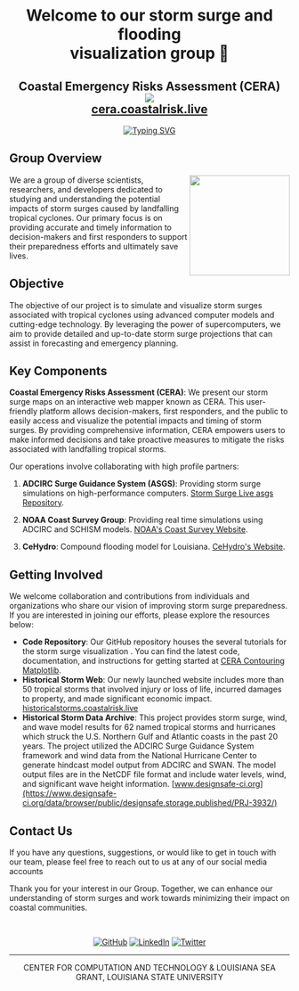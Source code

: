 
<h1 align="center">
Welcome to our storm surge and flooding <br/>
visualization group 👋
</h1>
</h2>
<h2 align="center">
		Coastal Emergency Risks Assessment (CERA) <br/>
		<img src="https://i.imgur.com/zwjZCkt.png">  <br/> <a href="https://cera.coastalrisk.live/">cera.coastalrisk.live</a>
</h2>
<p align="center">
  <a href="https://git.io/typing-svg"><img src="https://readme-typing-svg.demolab.com?font=Fira+Code&size=25&duration=4000&pause=1000&color=42BBE6&background=42BBE600&multiline=true&width=435&height=100-&lines=VISUALIZE%3A+the+numbers.;ASSESS%3A+the+situation.;DECIDE%3A+the+next+move." alt="Typing SVG" /></a>
</p>

## Group Overview
<picture> <img align="right" src="https://github.com/7oSkaaa/7oSkaaa/blob/main/Images/Right_Side.gif?raw=true" width = 180px></picture>
We are a group of diverse scientists, researchers, and developers dedicated to studying and understanding the potential impacts of storm surges caused by landfalling tropical cyclones. Our primary focus is on providing accurate and timely information to decision-makers and first responders to support their preparedness efforts and ultimately save lives.

   
## Objective

The objective of our project is to simulate and visualize storm surges associated with tropical cyclones using advanced computer models and cutting-edge technology. By leveraging the power of supercomputers, we aim to provide detailed and up-to-date storm surge projections that can assist in forecasting and emergency planning.

## Key Components

**Coastal Emergency Risks Assessment (CERA)**: We present our storm surge maps on an interactive web mapper known as CERA. This user-friendly platform allows decision-makers, first responders, and the public to easily access and visualize the potential impacts and timing of storm surges. By providing comprehensive information, CERA empowers users to make informed decisions and take proactive measures to mitigate the risks associated with landfalling tropical storms.

Our operations involve collaborating  with high profile partners:

1. **ADCIRC Surge Guidance System (ASGS)**: Providing storm surge simulations on high-performance computers. [Storm Surge Live asgs Repository](https://github.com/StormSurgeLive/asgs).

2. **NOAA Coast Survey Group**: Providing real time simulations using ADCIRC and  SCHISM models. [NOAA's Coast Survey Website](https://nauticalcharts.noaa.gov/).

3. **CeHydro**: Compound flooding model for Louisiana. [CeHydro's Website](http://www.cehydro.com/).
## Getting Involved

We welcome collaboration and contributions from individuals and organizations who share our vision of improving storm surge preparedness. If you are interested in joining our efforts, please explore the resources below:

- **Code Repository**: Our GitHub repository houses the several tutorials for the storm surge visualization . You can find the latest code, documentation, and instructions for getting started at [CERA Contouring Matplotlib](https://github.com/CERA-GROUP/CERA_Contouring_Matplotlib).
- **Historical Storm Web**: Our newly launched website includes more than 50 tropical storms that involved injury or loss of life, incurred damages to property, and made significant economic impact. [historicalstorms.coastalrisk.live](https://historicalstorms.coastalrisk.live/)
- **Historical Storm Data Archive**: This project provides storm surge, wind, and wave model results for 62 named tropical storms and hurricanes which struck the U.S. Northern Gulf and Atlantic coasts in the past 20 years. The project utilized the ADCIRC Surge Guidance System framework and wind data from the National Hurricane Center to generate hindcast model output from ADCIRC and SWAN. The model output files are in the NetCDF file format and include water levels, wind, and significant wave height information. [www.designsafe-ci.org](https://www.designsafe-ci.org/data/browser/public/designsafe.storage.published/PRJ-3932/)

## Contact Us

If you have any questions, suggestions, or would like to get in touch with our team, please feel free to reach out to us at  any of our social media accounts

Thank you for your interest in our Group. Together, we can enhance our understanding of storm surges and work towards minimizing their impact on coastal communities.

<br>
<p align="center">
	<a href="https://github.com/CERA-GROUP"><img src="https://img.shields.io/badge/GitHub-100000?style=for-the-badge&logo=github&logoColor=white" alt="GitHub"/></a>
	<a href="https://www.linkedin.com/company/coastal-emergency-risks-assessment/"><img src="https://img.shields.io/badge/LinkedIn-0077B5?style=for-the-badge&logo=linkedin&logoColor=white" alt="LinkedIn"/></a>
    <a href="https://twitter.com/CERAStormSurge"><img src="https://img.shields.io/badge/Twitter-1DA1F2?style=for-the-badge&logo=twitter&logoColor=white" alt="Twitter"/></a>
</p>

---
<p align="center">
  CENTER FOR COMPUTATION AND TECHNOLOGY & LOUISIANA SEA GRANT, LOUISIANA STATE UNIVERSITY
</p>

